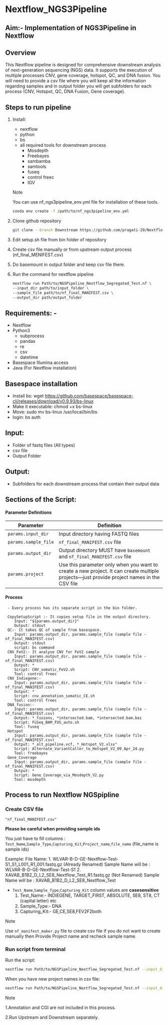 # Nextflow_NGS3Pipeline 
## Aim:- Implementation of NGS3Pipeline in Nextflow 
## Overview 
This Nextflow pipeline is designed for comprehensive downstream analysis of next-generation sequencing (NGS) data. It supports the execution of multiple processes CNV, gene coverage, hotspot, QC, and DNA fusion. You will need to provide a csv file where you will keep all the information regarding samples and in output folder you will get subfolders for each process (CNV, Hotspot, QC, DNA Fusion, Gene coverage).
## Steps to run pipeline
  1. Install:
      * nextflow
      * python
      * bs
      * all required tools for downstream process
          * Mosdepth
          * Freebayes
          * sambamba
          * samtools
          * fuseq
          * control freec
          * IGV

      > [!NOTE]
      > You can use nf_ngs3pipeline_env.yml file for installation of these tools.
      >
      > ```bash
      > conda env create -f /path/to/nf_ngs3pipeline_env.yml
      > ```

  2. Clone github repository
     ```bash
     git clone --branch Downstream https://github.com/pragati-29/Nextflow_NGS3Pipeline.git
     ```
  4. Edit setup.sh file from bin folder of repository
  5. Create csv file manually or from upstream output process (nf_final_MENIFEST.csv)
  6. Do basemount in output folder and keep csv file there.
  7. Run the command for nextflow pipeline

      ```bash
     nextflow run Path/to/NGSPipeline_Nextflow_Segregated_Test.nf \
      --input_dir path/to/input_folder \
      --sample_file path/to/nf_final_MANIFEST.csv \
      --output_dir path/output_folder
      ```

## Requirements: -
  * Nextflow
  * Python3
    * subprocess
    * pandas
    * re
    * csv
    * datetime 
  * Basespace Illumina access
  * Java (For Nextflow installation)
## Basespace installation
  * Install bs: 
      wget https://github.com/basespace/basespace-cli/releases/download/v0.9.93/bs-linux
  * Make it executable: 
      chmod +x bs-linux
  * Move: 
      sudo mv bs-linux /usr/local/bin/bs
  * login: 
      bs auth
## Input:
  * Folder of fastq files (All types)
  * csv file 
  * Output Folder
## Output:
  * Subfolders for each downstream process that contain their output data
## Sections of the Script:
#### Parameter Definitions

| Parameter           | Definition                                                                                  |
|---------------------|----------------------------------------------------------------------------------------------|
| `params.input_dir`  | Input directory having FASTQ files                                                           |
| `params.sample_file`| `nf_final_MANIFEST.csv` file                                                                 |
| `params.output_dir` | Output directory MUST have `basemount` and `nf_final_MANIFEST.csv` file                      |
| `params.project`    | Use this parameter only when you want to create a new project. It can create multiple projects—just provide project names in the CSV file |

#### Process

     - Every process has its separate script in the bin folder.

     CopySetupScript :- It copies setup file in the output directory.
        Input: "${params.output_dir}" 
        Output: stdout 
     QC:- It takes QC of sample from basespace.   
        Input: params.output_dir, params.sample_file (sample file - nf_final_MANIFEST.csv) 
        Output: stdout 
        script: bs command
     CNV_FeV2:- It analyse CNV for FeV2 sample
        Input: params.output_dir, params.sample_file (sample file - nf_final_MANIFEST.csv)
        Output: *
        Script: CNV_somatic_FeV2.sh
        Tool: control freec 
     CNV_Indiegene:- 
        Input: params.output_dir, params.sample_file (sample file - nf_final_MANIFEST.csv)
        Output: *
        Script: cnv_annotation_somatic_CE.sh
        Tool: control freec
     DNA_fusion:-
        Input: params.output_dir, params.sample_file (sample file - nf_final_MANIFEST.csv)
        Output: *_fusions, *intersected.bam, *intersected.bam.bai
        Script: FuSeq_BAM_FUS_auto.sh
        Tool: fuseq
     Hotspot
        Input: params.output_dir, params.sample_file (sample file - nf_final_MANIFEST.csv)
        Output: *_alt_pipeline.vcf, *_Hotspot_V2.xlsx"
        Script: Alternate_VariantCaller_to_Hotspot_V2_09_Apr_24.py
        Tool: freebayes
     Gene_Coverage
        Input: params.output_dir, params.sample_file (sample file - nf_final_MANIFEST.csv)
        Output: *
        Script: Gene_Coverage_via_Mosdepth_V2.py
        Tool: mosdepth

## Process to run Nextflow NGSpipline

### Create CSV file

``"nf_final_MANIFEST.csv"``

**Please be careful when providing sample ids**

You just have to fill columns : ``Test_Name``,``Sample_Type``,``Capturing_Kit``,``Project_name``,``file_name`` (file_name is sample ids)

Example:
File Name: 1. WLVAR-B-D-GE-Nextflow-Test-S1_S1_L001_R1_001.fastq.gz (Already Renamed)
              Sample Name will be : WLVAR-B-D-GE-Nextflow-Test-S1
           2. XAVAB_B1B2_D_L2_SE8_Nextflow_Test_R1.fastq.gz (Not Renamed)
              Sample Name will be : XAVAB_B1B2_D_L2_SE8_Nextflow_Test

- ``Test_Name``,``Sample_Type``,``Capturing_Kit`` column values are **casesensitive**
  1. Test_Name:- INDIEGENE, TARGET_FIRST, ABSOLUTE, SE8, ST8, CT (capital letter) etc
  2. Sample_Type:- DNA
  3. Capturing_Kit:- GE,CE,SE8,FEV2F2both

> [!NOTE] 
> Use ``nf_manifest_maker.py`` file to create csv file if you do not want to create manually then Provide Project name and recheck sample name.

### Run script from terminal

Run the script:

```bash
nextflow run Path/to/NGSPipeline_Nextflow_Segregated_Test.nf --input_dir path/to/input_folder --sample_file path/to/nf_final_MANIFEST.csv --output_dir path/output_folder
```

When you have new project names in csv file:

```bash
nextflow run Path/to/NGSPipeline_Nextflow_Segregated_Test.nf --input_dir path/to/input_folder --sample_file path/to/nf_final_MANIFEST.csv --output_dir path/output_folder --project new
```

  > [!NOTE]
  > 1.Annotation and CGI are not included in this process.
  >
  > 2.Run Upstream and Downstream separately.
